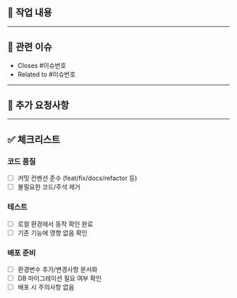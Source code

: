 <!-- 
PR 제목 작성 가이드:
형식: <타입>: <간단한 설명>
타입 예시:
- feat: 새로운 기능 추가
- fix: 버그 수정
- docs: 문서 수정
- style: 코드 포맷팅
- refactor: 코드 리팩토링
- test: 테스트 추가/수정
- chore: 빌드, 패키지 등 기타 작업
예시: feat: 사용자 로그인 API 구현
-->

## 📝 작업 내용
<!-- 이번 PR에서 구현한 기능이나 수정한 내용을 구체적으로 작성해주세요 -->

---

## 🔗 관련 이슈
<!-- 관련된 이슈가 있다면 아래 형식으로 작성해주세요 -->
- Closes #이슈번호
- Related to #이슈번호

---

## 💬 추가 요청사항
<!-- 리뷰어에게 특별히 확인받고 싶은 부분이나 질문이 있다면 작성해주세요 -->

---

## ✅ 체크리스트

### 코드 품질
- [ ] 커밋 컨벤션 준수 (feat/fix/docs/refactor 등)
- [ ] 불필요한 코드/주석 제거

### 테스트
- [ ] 로컬 환경에서 동작 확인 완료
- [ ] 기존 기능에 영향 없음 확인

### 배포 준비
- [ ] 환경변수 추가/변경사항 문서화
- [ ] DB 마이그레이션 필요 여부 확인
- [ ] 배포 시 주의사항 없음
